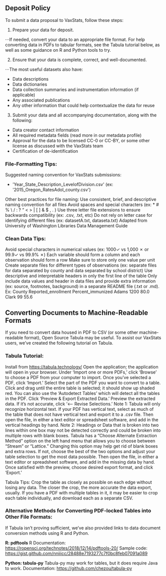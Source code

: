 ## Deposit Policy

To submit a data proposal to VaxStats, follow these steps:
1. Prepare your data for deposit. 

⋅⋅⋅If needed, convert your data to an appropriate file format. For help converting data in PDFs to tabular formats, see the Tabula tutorial below, as well as some guidance on R and Python tools to try. 

2. Ensure that your data is complete, correct, and well-documented.

⋅⋅⋅The most useful datasets also have: 
- Data descriptions
- Data dictionaries
- Data collection summaries and instrumentation information (if applicable)
- Any associated publications 
- Any other information that could help contextualize the data for reuse

3. Submit your data and all accompanying documentation, along with the following:
- Data creator contact information
- All required metadata fields (read more in our metadata profile)
- Approval for the data to be licensed CC-0 or CC-BY, or some other license as discussed with the VaxStats team
- Certification of de-identification 

### File-Formatting Tips:
Suggested naming convention for VaxStats submissions: 
- 'Year_State_Description_LevelofDivision.csv' (ex: '2015_Oregon_RatesAdol_county.csv')

Other best practices for file naming:
Use consistent, brief, and descriptive naming convention for all files
Avoid spaces and special characters (ex: * # % \ / :  ? “ < > | [ ] & $ , . )
Use three letter file extensions to ensure backwards compatibility (ex: .csv, .txt, etc)
Do not rely on letter case for identifying different files (ex: datasetA.txt, dataseta.txt)
Adapted from University of Washington Libraries Data Management Guide

### Clean Data Tips:
Avoid special characters in numerical values (ex: 1000✓ vs 1,000 ✗ or 99.9✓ vs 99.9% ✗)
Each variable should form a column and each observation should form a row
Make sure to store only one value per unit
Create separate files for different types of observations (ex: separate files for data separated by county and data separated by school district)
Use descriptive and interpretable headers in only the first line of the table
Only include data values and header in data files and provide extra information (ex: source, footnotes, background) in a separate README file (.txt or .md).
Ex: 
County
Reported_enrollment
Percent_immunized
Adams
1200
80.0
Clark
99
55.6

## Converting Documents to Machine-Readable Formats
If you need to convert data housed in PDF to CSV (or some other machine-readable format), Open Source Tabula may be useful. To assist our VaxStats users, we’ve created the following tutorial on Tabula. 

### Tabula Tutorial:
Install from https://tabula.technology/
Open the application; the application will open in your browser.
Under ‘Import one or more PDFs,’ click ‘Browse’ to choose a PDF from your computer to import.
Once you’ve selected a PDF, click ‘Import.’
Select the part of the PDF you want to convert to a table. Click and drag until the entire table is selected; it should show up shaded red. You can also use the ‘Autodetect Tables’ which will detect all the tables in the PDF.
Click ‘Preview & Export Extracted Data.’
Preview the extracted data. If it’s not accurate, click ‘<-- Revise Selections.’
Note 1: Tabula will only recognize horizontal text. If your PDF has vertical text, select as much of the table that does not have vertical text and export it to a .csv file. Then open the file, in either a text editor or spreadsheet software, and add in the vertical headings by hand.
Note 2: Headings or Data that is broken into two lines within one box may not be detected correctly and could be broken into multiple rows with blank boxes. Tabula has a “Choose Alternate Extraction Method” option on the left hand menu that allows you to choose between “Stream” or “Lattice.” Changing this option may help get rid of blank boxes and extra rows. If not, choose the best of the two options and adjust your table selection to get the most data possible. Then open the file, in either a text editor or spreadsheet software, and add in the missing data by hand. 
Once satisfied with the preview, choose desired export format, and click ‘Export.’

Tabula Tips:
Crop the table as closely as possible on each edge without losing any data. The closer the crop, the more accurate the data export, usually.
If you have a PDF with multiple tables in it, it may be easier to crop each table individually, and download each as a separate CSV.

### Alternative Methods for Converting PDF-locked Tables into Other File Formats:
If Tabula isn’t proving sufficient, we’ve also provided links to data document conversion methods using R and Python.

**R: pdftools**
R Documentation: https://ropensci.org/technotes/2018/12/14/pdftools-20/
Sample code: https://gist.github.com/nniiicc/28488e7193277c7f0bc8feb07091a089

**Python: tabula-py**
Tabula-py may work for tables, but it does require Java to work.
Documentation: https://github.com/chezou/tabula-py
 
